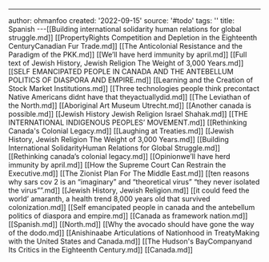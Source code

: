 ---
author: ohmanfoo
created: '2022-09-15'
source: '#todo'
tags: ''
title: Spanish
---[[Building international solidarity human relations for global struggle.md]]
[[PropertyRights Competition and Depletion in the Eighteenth CenturyCanadian Fur Trade.md]]
[[The Anticolonial Resistance and the Paradigm of the PKK.md]]
[[We’ll have herd immunity by april.md]]
[[Full text of Jewish History, Jewish Religion The Weight of 3,000 Years.md]]
[[SELF EMANCIPATED PEOPLE IN CANADA AND THE ANTEBELLUM POLITICS OF DIASPORA AND EMPIRE.md]]
[[Learning and the Creation of Stock Market Institutions.md]]
[[Three technologies people think precontact Native Americans didnt have that theyactuallydid.md]]
[[The Leviathan of the North.md]]
[[Aboriginal Art Museum Utrecht.md]]
[[Another canada is possible.md]]
[[Jewish History Jewish Religion Israel Shahak.md]]
[[THE INTERNATIONAL INDIGENOUS PEOPLES’ MOVEMENT.md]]
[[Rethinking Canada's Colonial Legacy.md]]
[[Laughing at Treaties.md]]
[[Jewish History, Jewish Religion The Weight of 3,000 Years.md]]
[[Building International SolidarityHuman Relations for Global Struggle.md]]
[[Rethinking canada’s colonial legacy.md]]
[[Opinionwe’ll have herd immunity by april.md]]
[[How the Supreme Court Can Restrain the Executive.md]]
[[The Zionist Plan For The Middle East.md]]
[[ten reasons why sars cov 2 is an “imaginary” and “theoretical virus”  “they never isolated the virus””.md]]
[[Jewish History, Jewish Religion.md]]
[[it could feed the world’ amaranth, a health trend 8,000 years old that survived colonization.md]]
[[Self emancipated people in canada and the antebellum politics of diaspora and empire.md]]
[[Canada as framework nation.md]]
[[Spanish.md]]
[[North.md]]
[[Why the avocado should have gone the way of the dodo.md]]
[[Anishinaabe Articulations of Nationhood in TreatyMaking with the United States and Canada.md]]
[[The Hudson's BayCompanyand Its Critics in the Eighteenth Century.md]]
[[Canada.md]]
